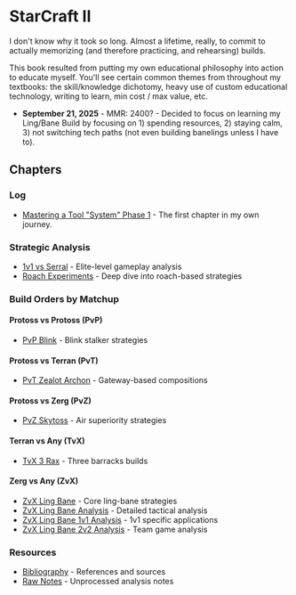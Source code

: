 # StarCraft II

I don't know why it took so long. Almost a lifetime, really, to commit to actually memorizing (and therefore practicing, and rehearsing) builds.

This book resulted from putting my own educational philosophy into action to educate myself.  You'll see certain common themes from throughout my textbooks: the skill/knowledge dichotomy, heavy use of custom educational technology, writing to learn, min cost / max value, etc. 

* **September 21, 2025** - MMR: 2400? - Decided to focus on learning my Ling/Bane Build by focusing on 1) spending resources, 2) staying calm, 3) not switching tech paths (not even building banelings unless I have to).

## Chapters

### Log

- [Mastering a Tool "System" Phase 1](/#/textbook/starcraft_2/ch1) - The first chapter in my own journey.

### Strategic Analysis
- [1v1 vs Serral](1v1-serral.md) - Elite-level gameplay analysis
- [Roach Experiments](roach-experiments.md) - Deep dive into roach-based strategies

### Build Orders by Matchup

#### Protoss vs Protoss (PvP)
- [PvP Blink](pvp-blink.md) - Blink stalker strategies

#### Protoss vs Terran (PvT)
- [PvT Zealot Archon](pvt-zealot-archon.md) - Gateway-based compositions

#### Protoss vs Zerg (PvZ)
- [PvZ Skytoss](pvz-skytoss.md) - Air superiority strategies

#### Terran vs Any (TvX)
- [TvX 3 Rax](tvx-3rax.md) - Three barracks builds

#### Zerg vs Any (ZvX)
- [ZvX Ling Bane](zvx-ling-bane.md) - Core ling-bane strategies
- [ZvX Ling Bane Analysis](zvx-ling-bane-analysis.md) - Detailed tactical analysis
- [ZvX Ling Bane 1v1 Analysis](zvx-ling-bane-1v1-analysis.md) - 1v1 specific applications
- [ZvX Ling Bane 2v2 Analysis](zvx-ling-bane-2v2-analysis.md) - Team game analysis

### Resources
- [Bibliography](bib.md) - References and sources
- [Raw Notes](raw.md) - Unprocessed analysis notes 
